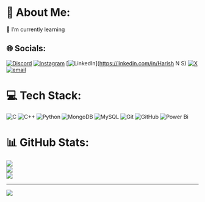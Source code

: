 # 💫 About Me:
🌱 I’m currently learning<br>


## 🌐 Socials:
[![Discord](https://img.shields.io/badge/Discord-%237289DA.svg?logo=discord&logoColor=white)](https://discord.gg/https://discord.gg/RhFUvXE5) [![Instagram](https://img.shields.io/badge/Instagram-%23E4405F.svg?logo=Instagram&logoColor=white)](https://instagram.com/harishns_) [![LinkedIn](https://img.shields.io/badge/LinkedIn-%230077B5.svg?logo=linkedin&logoColor=white)](https://linkedin.com/in/Harish N S) [![X](https://img.shields.io/badge/X-black.svg?logo=X&logoColor=white)](https://x.com/@07harishns) [![email](https://img.shields.io/badge/Email-D14836?logo=gmail&logoColor=white)](mailto:rishins777@gmail.com) 

# 💻 Tech Stack:
![C](https://img.shields.io/badge/c-%2300599C.svg?style=flat-square&logo=c&logoColor=white) ![C++](https://img.shields.io/badge/c++-%2300599C.svg?style=flat-square&logo=c%2B%2B&logoColor=white) ![Python](https://img.shields.io/badge/python-3670A0?style=flat-square&logo=python&logoColor=ffdd54) ![MongoDB](https://img.shields.io/badge/MongoDB-%234ea94b.svg?style=flat-square&logo=mongodb&logoColor=white) ![MySQL](https://img.shields.io/badge/mysql-4479A1.svg?style=flat-square&logo=mysql&logoColor=white) ![Git](https://img.shields.io/badge/git-%23F05033.svg?style=flat-square&logo=git&logoColor=white) ![GitHub](https://img.shields.io/badge/github-%23121011.svg?style=flat-square&logo=github&logoColor=white) ![Power Bi](https://img.shields.io/badge/power_bi-F2C811?style=flat-square&logo=powerbi&logoColor=black)
# 📊 GitHub Stats:
![](https://github-readme-stats.vercel.app/api?username=harishns001&theme=nightowl&hide_border=false&include_all_commits=true&count_private=true)<br/>
![](https://nirzak-streak-stats.vercel.app/?user=harishns001&theme=nightowl&hide_border=false)<br/>
![](https://github-readme-stats.vercel.app/api/top-langs/?username=harishns001&theme=nightowl&hide_border=false&include_all_commits=true&count_private=true&layout=compact)

---
[![](https://visitcount.itsvg.in/api?id=harishns001&icon=0&color=1)](https://visitcount.itsvg.in)

